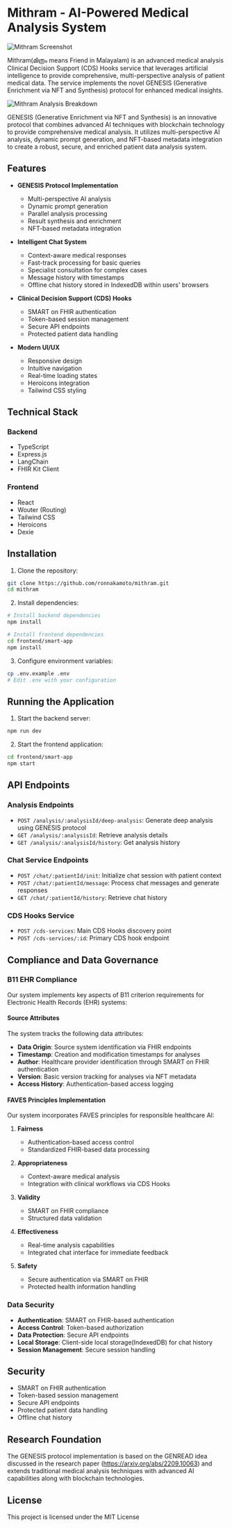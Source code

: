 # Mithram - AI-Powered Medical Analysis System

![Mithram Screenshot](images/screenshot.png)

Mithram(മിത്രം means Friend in Malayalam) is an advanced medical analysis Clinical Decision Support (CDS) Hooks service that leverages artificial intelligence to provide comprehensive, multi-perspective analysis of patient medical data. The service implements the novel GENESIS (Generative Enrichment via NFT and Synthesis) protocol for enhanced medical insights.

![Mithram Analysis Breakdown](images/mithram-analysis-breakdown.svg)


GENESIS (Generative Enrichment via NFT and Synthesis) is an innovative protocol that combines advanced AI techniques with blockchain technology to provide comprehensive medical analysis. It utilizes multi-perspective AI analysis, dynamic prompt generation, and NFT-based metadata integration to create a robust, secure, and enriched patient data analysis system.

## Features

- **GENESIS Protocol Implementation**
  - Multi-perspective AI analysis
  - Dynamic prompt generation
  - Parallel analysis processing
  - Result synthesis and enrichment
  - NFT-based metadata integration

- **Intelligent Chat System**
  - Context-aware medical responses
  - Fast-track processing for basic queries
  - Specialist consultation for complex cases
  - Message history with timestamps
  - Offline chat history stored in IndexedDB within users' browsers

- **Clinical Decision Support (CDS) Hooks**
  - SMART on FHIR authentication
  - Token-based session management
  - Secure API endpoints
  - Protected patient data handling

- **Modern UI/UX**
  - Responsive design
  - Intuitive navigation
  - Real-time loading states
  - Heroicons integration
  - Tailwind CSS styling

## Technical Stack

### Backend
- TypeScript
- Express.js
- LangChain
- FHIR Kit Client

### Frontend
- React
- Wouter (Routing)
- Tailwind CSS
- Heroicons
- Dexie

## Installation

1. Clone the repository:
```bash
git clone https://github.com/ronnakamoto/mithram.git
cd mithram
```

2. Install dependencies:
```bash
# Install backend dependencies
npm install

# Install frontend dependencies
cd frontend/smart-app
npm install
```

3. Configure environment variables:
```bash
cp .env.example .env
# Edit .env with your configuration
```

## Running the Application

1. Start the backend server:
```bash
npm run dev
```

2. Start the frontend application:
```bash
cd frontend/smart-app
npm start
```

## API Endpoints

### Analysis Endpoints
- `POST /analysis/:analysisId/deep-analysis`: Generate deep analysis using GENESIS protocol
- `GET /analysis/:analysisId`: Retrieve analysis details
- `GET /analysis/:analysisId/history`: Get analysis history

### Chat Service Endpoints
- `POST /chat/:patientId/init`: Initialize chat session with patient context
- `POST /chat/:patientId/message`: Process chat messages and generate responses
- `GET /chat/:patientId/history`: Retrieve chat history

### CDS Hooks Service
- `POST /cds-services`: Main CDS Hooks discovery point
- `POST /cds-services/:id`: Primary CDS hook endpoint

## Compliance and Data Governance

### B11 EHR Compliance
Our system implements key aspects of B11 criterion requirements for Electronic Health Records (EHR) systems:

#### Source Attributes
The system tracks the following data attributes:
- **Data Origin**: Source system identification via FHIR endpoints
- **Timestamp**: Creation and modification timestamps for analyses
- **Author**: Healthcare provider identification through SMART on FHIR authentication
- **Version**: Basic version tracking for analyses via NFT metadata
- **Access History**: Authentication-based access logging

#### FAVES Principles Implementation
Our system incorporates FAVES principles for responsible healthcare AI:

1. **Fairness**
   - Authentication-based access control
   - Standardized FHIR-based data processing

2. **Appropriateness**
   - Context-aware medical analysis
   - Integration with clinical workflows via CDS Hooks

3. **Validity**
   - SMART on FHIR compliance
   - Structured data validation

4. **Effectiveness**
   - Real-time analysis capabilities
   - Integrated chat interface for immediate feedback

5. **Safety**
   - Secure authentication via SMART on FHIR
   - Protected health information handling

### Data Security

- **Authentication**: SMART on FHIR-based authentication
- **Access Control**: Token-based authorization
- **Data Protection**: Secure API endpoints
- **Local Storage**: Client-side local storage(IndexedDB) for chat history
- **Session Management**: Secure session handling

## Security

- SMART on FHIR authentication
- Token-based session management
- Secure API endpoints
- Protected patient data handling
- Offline chat history

## Research Foundation

The GENESIS protocol implementation is based on the GENREAD idea discussed in the research paper (https://arxiv.org/abs/2209.10063) and extends traditional medical analysis techniques with advanced AI capabilities along with blockchain technologies.

## License

This project is licensed under the MIT License
